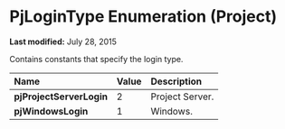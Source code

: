 
# PjLoginType Enumeration (Project)

 **Last modified:** July 28, 2015

Contains constants that specify the login type.


|**Name**|**Value**|**Description**|
|:-----|:-----|:-----|
| **pjProjectServerLogin**|2|Project Server.|
| **pjWindowsLogin**|1|Windows.|

